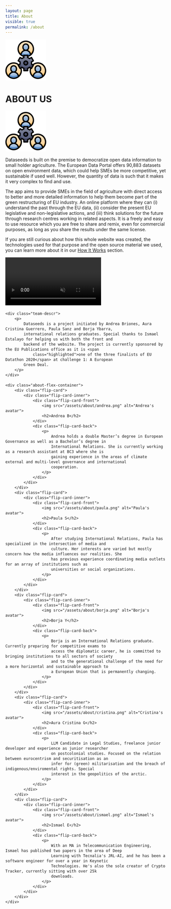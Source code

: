```yaml
---
layout: page
title: About
visible: true
permalink: /about
---
```


<div class="about">
	<div class="centered-title">
		<img src="/assets/icons/DrawKit-SaaS/Color/Teamwork.svg">
		<h1>ABOUT US</h1>
		<img src="/assets/icons/DrawKit-SaaS/Color/Teamwork.svg" style="transform: scaleX(-1);">
	</div>
	<div class="about-header">
		<div class="about-header-paragraph">
			<p>
				Dataseeds is built on the premise to <span class="highlighted">democratize open data information to
					small holder agriculture</span>. The European Data Portal offers 90,883 datasets on open environment
				data, which could help SMEs be more competitive, yet sustainable if used well. However, the quantity of
				data is such that it makes it very complex to find and use.
			</p>
			<p>
				The app aims to provide SMEs in the field of agriculture with <span class="highlighted">direct access to
					better and more detailed information</span> to help them become part of the green restructuring of
				EU industry. An online platform where they can (i) understand the past through the EU data, (ii)
				consider the present EU legislative and non-legislative actions, and (iii) think solutions for the
				future through research centres working in related aspects. It is a freely and easy to use resource
				which you are free to share and remix, even for commercial purposes, as long as you share the results
				under the same license.
			</p>
			<p>
				If you are still curious about how this whole website was created, the technologies used for that
				purpose and the open source material we used, you can learn more about it in our <a class="underlined"
					href="/about/how-it-works">How It Works</a> section.
			</p>
		</div>
		<div class="about-header-media">
			<video autoplay loop muted playsinline src="/assets/about/5reasons.mp4" type="video/mp4">
			</video>
		</div>
	</div>
	
	<div class="team-descr">
		<p>
			Dataseeds is a project initiated by Andrea Briones, Aura Cristina Guerrero, Paula Sanz and Borja Ybarra,
			international relations graduates. Special thanks to Ismael Estalayo for helping us with both the front and
			backend of the website. The project is currently sponsored by the EU Publications office as it is <span
				class="highlighted">one of the three finalists of EU Datathon 2020</span> at challenge 1: A European
			Green Deal.
		</p>
	</div>

	<div class="about-flex-container">
		<div class="flip-card">
			<div class="flip-card-inner">
				<div class="flip-card-front">
					<img src="/assets/about/andrea.png" alt="Andrea's avatar">
					<h2>Andrea B</h2>
				</div>
				<div class="flip-card-back">
					<p>
						Andrea holds a double Master’s degree in European Governance as well as a Bachelor’s degree in
						International Relations. She is currently working as a research assistant at BC3 where she is
						gaining experience in the areas of climate external and multi-level governance and international
						cooperation.
					</p>
				</div>
			</div>
		</div>
		<div class="flip-card">
			<div class="flip-card-inner">
				<div class="flip-card-front">
					<img src="/assets/about/paula.png" alt="Paula's avatar">
					<h2>Paula S</h2>
				</div>
				<div class="flip-card-back">
					<p>
						After studying International Relations, Paula has specialized in the intersection of media and
						culture. Her interests are varied but mostly concern how the media influences our realities. She
						has previous experience coordinating media outlets for an array of institutions such as
						universities or social organizations.
					</p>
				</div>
			</div>
		</div>
		<div class="flip-card">
			<div class="flip-card-inner">
				<div class="flip-card-front">
					<img src="/assets/about/borja.png" alt="Borja's avatar">
					<h2>Borja Y</h2>
				</div>
				<div class="flip-card-back">
					<p>
						Borja is an International Relations graduate. Currently preparing for competitive exams to
						access the diplomatic career, he is committed to bringing institutions to all sectors of society
						and to the generational challenge of the need for a more horizontal and sustainable approach to
						a European Union that is permanently changing.
					</p>
				</div>
			</div>
		</div>
		<div class="flip-card">
			<div class="flip-card-inner">
				<div class="flip-card-front">
					<img src="/assets/about/cristina.png" alt="Cristina's avatar">
					<h2>Aura Cristina G</h2>
				</div>
				<div class="flip-card-back">
					<p>
						LLM Candidate in Legal Studies, freelance junior developer and experience as junior researcher
						on postcolonial studies. Focused on the relation between eurocentrism and securitisation as an
						infer for (green) militarisation and the breach of indigenous/enviromental rights. Special
						interest in the geopolitics of the arctic.
					</p>
				</div>
			</div>
		</div>
		<div class="flip-card">
			<div class="flip-card-inner">
				<div class="flip-card-front">
					<img src="/assets/about/ismael.png" alt="Ismael's avatar">
					<h2>Ismael E</h2>
				</div>
				<div class="flip-card-back">
					<p>
						With an MA in Telecommunication Engineering, Ismael has published two papers in the area of Deep
						Learning with Tecnalia's JRL-AI, and he has been a software engineer for over a year in Keynetic
						Technologies. He's also the sole creator of Crypto Tracker, currently sitting with over 25k
						downloads.
					</p>
				</div>
			</div>
		</div>
	</div>
	
</div>